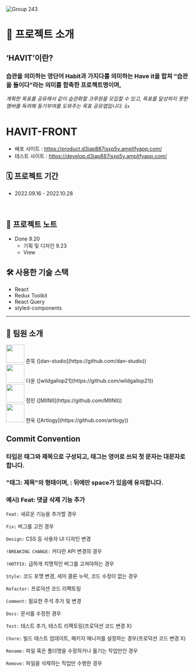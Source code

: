 ![Group 243](https://user-images.githubusercontent.com/78805018/191909321-d5fa54c3-aa03-4313-8898-0c5d6dd83600.png)
# 📢 프로젝트 소개
## **‘HAVIT’이란?** 
### 습관을 의미하는 영단어 Habit과 가지다를 의미하는 Have it을 합쳐 “습관을 들이다”라는 의미를 함축한 프로젝트명이며, 
*계획한 목표를 공유해서 같이 습관화할 크루원을 모집할 수 있고, 목표를 달성하지 못한 멤버를 독려해 동기부여를 도와주는 목표 공유앱입니다.* 👍

# HAVIT-FRONT
  - 배포 사이트 : https://product.d3iap887isxp5y.amplifyapp.com/
  - 테스트 사이트 : https://develop.d3iap887isxp5y.amplifyapp.com/
  
## 🗓 프로젝트 기간
- 2022.09.16 - 2022.10.28
<br>

## 📝 프로젝트 노트
- Done
  9.20
    - 기획 및 디자인
  9.23
    - View
    
## 🛠 사용한 기술 스택
- React
- Redux Toolkit
- React Query
- styled-components
--------------------
## 👥 팀원 소개
<div><img src="https://user-images.githubusercontent.com/78805018/191911805-361349ec-9826-4215-9840-8a28a1d03591.png"  width="50" height="50"/>
준묵 ([dan-studio](https://github.com/dan-studio))</div>
<div><img src="https://avatars.githubusercontent.com/u/110379208?v=4"  width="50" height="50"/>
다윤 ([wildgallop21](https://github.com/wildgallop21))</div>
<div><img src="https://avatars.githubusercontent.com/u/83333217?v=4"  width="50" height="50"/>
정민 ([MIINII](https://github.com/MIINII))</div>
<div><img src="https://user-images.githubusercontent.com/78805018/191910274-95b7408b-db52-449a-a5b2-14fcd4319134.png"  width="50" height="50"/>
현욱 ([Artlogy](https://github.com/artlogy))</div>

## Commit Convention
### 타입은 태그와 제목으로 구성되고, 태그는 영어로 쓰되 첫 문자는 대문자로 합니다.
### "태그: 제목"의 형태이며, : 뒤에만 space가 있음에 유의합니다.

### 예시) Feat: 댓글 삭제 기능 추가

`Feat:` 새로운 기능을 추가할 경우

`Fix:` 버그를 고친 경우

`Design:` CSS 등 사용자 UI 디자인 변경

`!BREAKING CHANGE:` 커다란 API 변경의 경우

`!HOTFIX:` 급하게 치명적인 버그를 고쳐야하는 경우

`Style:` 코드 포맷 변경, 세미 콜론 누락, 코드 수정이 없는 경우

`Refactor:` 프로덕션 코드 리팩토링

`Comment:` 필요한 주석 추가 및 변경

`Docs:` 문서를 수정한 경우

`Test:` 테스트 추가, 테스트 리팩토링(프로덕션 코드 변경 X)

`Chore:` 빌드 태스트 업데이트, 패키지 매니저를 설정하는 경우(프로덕션 코드 변경 X)

`Rename:` 파일 혹은 폴더명을 수정하거나 옮기는 작업만인 경우
 
`Remove:` 파일을 삭제하는 작업만 수행한 경우
